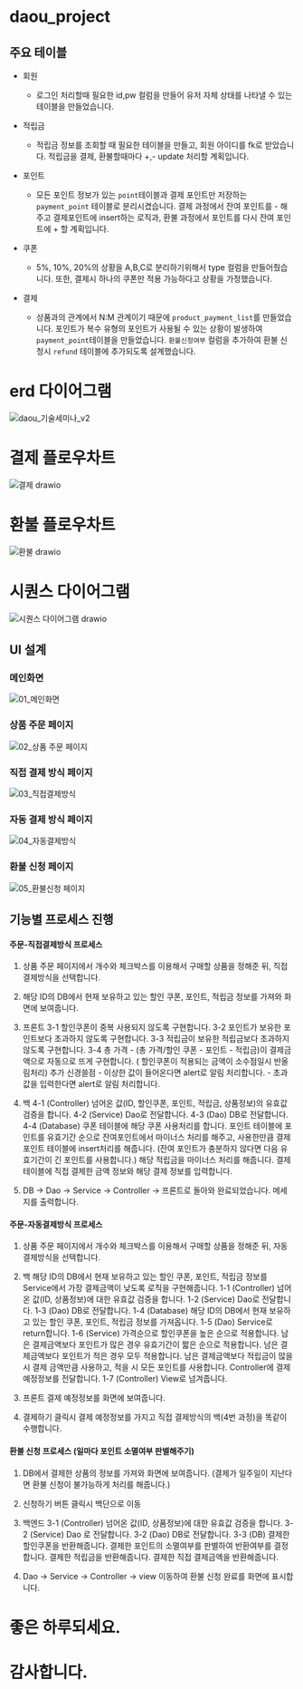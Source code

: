# daou_project

## 주요 테이블

- 회원 
  - 로그인 처리할때 필요한 id,pw 컬럼을 만들어 유저 자체 상태를 나타낼 수 있는 테이블을 만들었습니다.

- 적립금
  - 적립금 정보를 조회할 때 필요한 테이블을 만들고, 회원 아이디를 fk로 받았습니다. 적립금을 결제, 환불할때마다 +,- update 처리할 계획입니다.

- 포인트
  - 모든 포인트 정보가 있는 `point`테이블과 결제 포인트만 저장하는 `payment_point` 테이블로 분리시켰습니다. 결제 과정에서 잔여 포인트를 - 해주고 결제포인트에 insert하는 로직과, 환불 과정에서 포인트를 다시 잔여 포인트에 + 할 계획입니다.
  
- 쿠폰
  - 5%, 10%, 20%의 상황을 A,B,C로 분리하기위해서 type 컬럼을 만들어줬습니다. 또한, 결제시 하나의 쿠폰만 적용 가능하다고 상황을 가정했습니다. 

- 결제 
  - 상품과의 관계에서 N:M 관계이기 때문에 `product_payment_list`를 만들었습니다. 포인트가 복수 유형의 포인트가 사용될 수 있는 상황이 발생하여 `payment_point`테이블을 만들었습니다. `환불신청여부` 컬럼을 추가하여 환불 신청시 `refund` 테이블에 추가되도록 설계했습니다. 


# erd 다이어그램
![daou_기술세미나_v2](https://user-images.githubusercontent.com/59038419/145314373-adffb4cd-173d-485f-9b6f-cbfaf142d1c4.png)

# 결제 플로우차트
![결제 drawio](https://user-images.githubusercontent.com/59038419/145172428-7f9668b3-5aff-451b-8ba5-b357598f27a0.png)

# 환불 플로우차트
![환불 drawio](https://user-images.githubusercontent.com/59038419/145172492-1a871fb3-0201-455a-bc33-27fc4277034e.png)

# 시퀀스 다이어그램

![시퀀스 다이어그램 drawio](https://user-images.githubusercontent.com/59038419/145172539-97ae79a7-0859-49af-b4d9-418699d8aea6.png)

## UI 설계

### 메인화면
![01_메인화면](https://user-images.githubusercontent.com/59038419/145432056-1fcf8dcd-88e6-4a9a-8ecd-556bc3694dc9.png)

### 상품 주문 페이지
![02_상품 주문 페이지](https://user-images.githubusercontent.com/59038419/145432148-09fbd0f0-433e-42d7-b769-c7b38586253a.png)

### 직접 결제 방식 페이지
![03_직접결제방식](https://user-images.githubusercontent.com/59038419/145432254-5dd3c33d-6da8-405e-91dd-d24d0cd7f5f5.png)

### 자동 결제 방식 페이지
![04_자동결제방식](https://user-images.githubusercontent.com/59038419/145432313-53bd3796-9cee-45d9-9823-8670ba7f912f.png)

### 환불 신청 페이지
![05_환불신청 페이지](https://user-images.githubusercontent.com/59038419/145432388-b930ee97-272b-4173-bd7c-d3a1062e449a.png)

## 기능별 프로세스 진행

#### 주문-직접결제방식 프로세스
1. 상품 주문 페이지에서 개수와 체크박스를 이용해서 구매할 상품을 정해준 뒤, 직접결제방식을 선택합니다.

2. 해당 ID의 DB에서 현재 보유하고 있는 할인 쿠폰, 포인트, 적립금 정보를 가져와 화면에 보여줍니다.

3. 프론트 
	3-1 할인쿠폰이 중복 사용되지 않도록 구현합니다.
	3-2 포인트가 보유한 포인트보다 초과하지 않도록 구현합니다.
	3-3 적립금이 보유한 적립금보다 초과하지 않도록 구현합니다.
	3-4 총 가격 - (총 가격/할인 쿠폰 - 포인트 - 적립금)이 결제금액으로 자동으로 뜨게 구현합니다. ( 할인쿠폰이 적용되는 금액이 소수점일시 반올림처리)
	추가 신경쓸점 
		- 이상한 값이 들어온다면 alert로 알림 처리합니다.
		- 초과 값을 입력한다면 alert로 알림 처리합니다.
4. 백
	4-1 (Controller) 넘어온 값(ID, 할인쿠폰, 포인트, 적립금, 상품정보)의 유효값 검증을 합니다.
	4-2 (Service) Dao로 전달합니다.
	4-3 (Dao) DB로 전달합니다.
	4-4 (Database) 
		       쿠폰 테이블에 해당 쿠폰 사용처리를 합니다.
		       포인트 테이블에 포인트를 유효기간 순으로 잔여포인트에서 마이너스 처리를 해주고, 사용한만큼 결제 포인트 테이블에 insert처리를 해줍니다.  (잔여 포인트가 충분하지 않다면 다음 유효기간이 긴 포인트를 사용합니다.)
		       해당 적립금을 마이너스 처리를 해줍니다.
		       결제 테이블에 직접 결제한 금액 정보와 해당 결제 정보를 입력합니다.
5. DB -> Dao -> Service -> Controller -> 프론트로 돌아와 완료되었습니다. 메세지를 출력합니다.

#### 주문-자동결제방식 프로세스

1. 상품 주문 페이지에서 개수와 체크박스를 이용해서 구매할 상품을 정해준 뒤, 자동결제방식을 선택합니다.

2. 백 
	해당 ID의 DB에서 현재 보유하고 있는 할인 쿠폰, 포인트, 적립금 정보를 Service에서 가장 결제금액이 낮도록 로직을 구현해줍니다.
	1-1 (Controller) 넘어온 값(ID, 상품정보)에 대한 유효값 검증을 합니다.
	1-2 (Service)  Dao로 전달합니다. 
	1-3 (Dao) DB로 전달합니다.
	1-4 (Database) 해당 ID의 DB에서 현재 보유하고 있는 할인 쿠폰, 포인트, 적립금 정보를 가져옵니다.
	1-5 (Dao) Service로 return합니다.
	1-6 (Service) 가격순으로 할인쿠폰을 높은 순으로 적용합니다.
		     남은 결제금액보다 포인트가 많은 경우 유효기간이 짧은 순으로 적용합니다.
		     남은 결제금액보다 포인트가 적은 경우 모두 적용합니다.
		     남은 결제금액보다 적립금이 많을 시 결제 금액만큼 사용하고, 적을 시 모든 포인트를 사용합니다.
		     Controller에 결제 예정정보를 전달합니다.
	1-7 (Controller) View로 넘겨줍니다.

3. 프론트 
	결제 예정정보를 화면에 보여줍니다.

4. 결제하기 클릭시 결제 예정정보를 가지고 직접 결제방식의 백(4번 과정)을 똑같이 수행합니다.

#### 환불 신청 프로세스 (일마다 포인트 소멸여부 판별해주기)

1. DB에서 결제한 상품의 정보를 가져와 화면에 보여줍니다. (결제가 일주일이 지난다면 환불 신청이 불가능하게 처리를 해줍니다.)

2. 신청하기 버튼 클릭시 백단으로 이동

3. 백엔드
	3-1 (Controller) 넘어온 값(ID, 상품정보)에 대한 유효값 검증을 합니다.
	3-2 (Service) Dao 로 전달합니다.
	3-2 (Dao) DB로 전달합니다.
	3-3 (DB)  결제한 할인쿠폰을 반환해줍니다.
	            결제한 포인트의 소멸여부를 판별하여 반환여부를 결정합니다.
		결제한 적립금을 반환해줍니다.
		결제한 직접 결제금액을 반환해줍니다.
4. Dao -> Service -> Controller -> view 이동하여 환불 신청 완료를 화면에 표시합니다.

# 좋은 하루되세요.
# 감사합니다.
